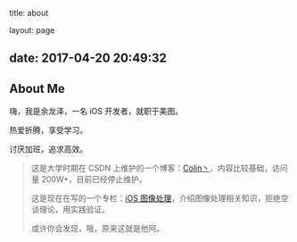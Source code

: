 title: about

layout: page


date: 2017-04-20 20:49:32
---



## About Me

嗨，我是余龙泽，一名 iOS 开发者，就职于美图。

热爱折腾，享受学习。

讨厌加班，追求高效。



> 这是大学时期在 CSDN 上维护的一个博客：[Colin丶](https://blog.csdn.net/hitwhylz)，内容比较基础，访问量 200W+，目前已经停止维护。
>
> 这是现在在写的一个专栏：[iOS 图像处理](https://xiaozhuanlan.com/colin)，介绍图像处理相关知识，拒绝空谈理论，用实践验证。
>
> 或许你会发现，哦，原来这就是他阿。

